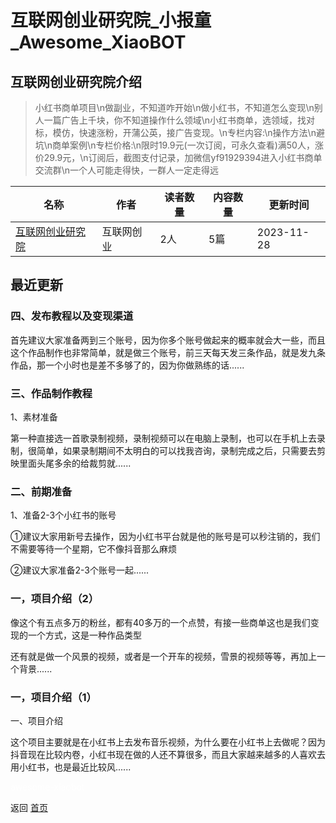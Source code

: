 # 互联网创业研究院_小报童_Awesome_XiaoBOT

## 互联网创业研究院介绍
> 小红书商单项目\n做副业，不知道咋开始\n做小红书，不知道怎么变现\n别人一篇广告上千块，你不知道操作什么领域\n小红书商单，选领域，找对标，模仿，快速涨粉，开蒲公英，接广告变现。\n专栏内容:\n操作方法\n避坑\n商单案例\n专栏价格:\n限时19.9元(一次订阅，可永久查看)满50人，涨价29.9元，\n订阅后，截图支付记录，加微信yf91929394进入小红书商单交流群\n一个人可能走得快，一群人一定走得远  
  


|名称|作者|读者数量|内容数量|更新时间|
|---|---|---|---|---|
|[互联网创业研究院](https://xiaobot.net/p/yf9192394?refer=9c3f1c95-a052-465a-9902-f6d75080262a)|互联网创业|2人|5篇|2023-11-28|

## 最近更新
### 四、发布教程以及变现渠道

首先建议大家准备两到三个账号，因为你多个账号做起来的概率就会大一些，而且这个作品制作也非常简单，就是做三个账号，前三天每天发三条作品，就是发九条作品，那一个小时也是差不多够了的，因为你做熟练的话......

### 三、作品制作教程

1、素材准备

第一种直接选一首歌录制视频，录制视频可以在电脑上录制，也可以在手机上去录制，很简单，如果录制期间不太明白的可以找我咨询，录制完成之后，只需要去剪映里面头尾多余的给裁剪就......

### 二、前期准备

1、准备2-3个小红书的账号

①建议大家用新号去操作，因为小红书平台就是他的账号是可以秒注销的，我们不需要等待一个星期，它不像抖音那么麻烦

②建议大家准备2-3个账号一起......

### 一，项目介绍（2）

像这个有五点多万的粉丝，都有40多万的一个点赞，有接一些商单这也是我们变现的一个方式，这是一种作品类型

还有就是做一个风景的视频，或者是一个开车的视频，雪景的视频等等，再加上一个背景......

### 一，项目介绍（1）

一、项目介绍

这个项目主要就是在小红书上去发布音乐视频，为什么要在小红书上去做呢？因为抖音现在比较内卷，小红书现在做的人还不算很多，而且大家越来越多的人喜欢去用小红书，也是最近比较风......


<a href="https://github.com/Reno9527/awesome-xiaobot" style="color: white; text-decoration: none;">awesome-xiaobot</a>

返回 [首页](../README.md)
